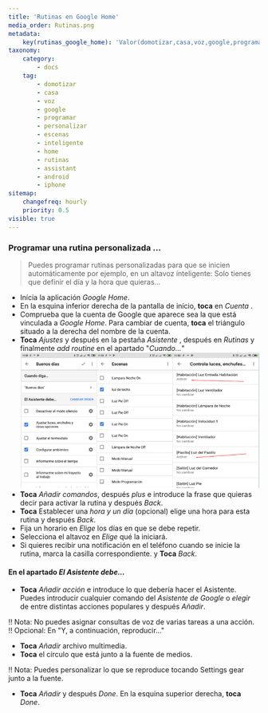 ```yaml
---
title: 'Rutinas en Google Home'
media_order: Rutinas.png
metadata:
    key(rutinas_google_home): 'Valor(domotizar,casa,voz,google,programar,personalizar,escenas,inteligente,home,rutinas,assistant,android,iphone)'
taxonomy:
    category:
        - docs
    tag:
        - domotizar
        - casa
        - voz
        - google
        - programar
        - personalizar
        - escenas
        - inteligente
        - home
        - rutinas
        - assistant
        - android
        - iphone
sitemap:
    changefreq: hourly
    priority: 0.5
visible: true
---
```


### Programar una rutina personalizada ...
> Puedes programar rutinas personalizadas para que se inicien automáticamente por ejemplo, en un altavoz inteligente: Solo tienes que definir el día y la hora que quieras...
+ Inícia la aplicación _Google Home_.
+ En la esquina inferior derecha de la pantalla de início, **toca** en _Cuenta_ .
+ Comprueba que la cuenta de Google que aparece sea la que está vinculada a _Google Home_.  Para cambiar de cuenta, **toca** el triángulo situado a la derecha del nombre de la cuenta.
+ **Toca** _Ajustes_ y después en la pestaña _Asistente_ , después en _Rutinas_ y finalmente _add routine_ en el apartado "_Cuando..._"
![](Rutinas.png)
+ **Toca** _Añadir comandos_, después _plus_ e introduce la frase que quieras decir para activar la rutina y después _Back_.<br />
+ **Toca** Establecer una _hora y un día_ (opcional) elige una hora para esta rutina y después _Back_.<br />
+ Fija un horario en _Elige_ los días en que se debe repetir.<br />
+ Selecciona el altavoz en _Elige_ qué la iniciará.<br />
+ Si quieres recibir una notificación en el teléfono cuando se inicie la rutina, marca la casilla correspondiente. y **Toca** _Back_.<br />

#### En el apartado _El Asistente debe..._

+ **Toca** _Añadir acción_ e introduce lo que debería hacer el Asistente. Puedes introducir cualquier comando del _Asistente de Google_ o _elegir_ de entre distintas acciones populares y después _Añadir_.

!! Nota: No puedes asignar consultas de voz de varias tareas a una acción.
!! Opcional: En "Y, a continuación, reproducir..."

+ **Toca** _Añadir_ archivo multimedia.
+ **Toca** el círculo que está junto a la fuente de medios.

!! Nota: Puedes personalizar lo que se reproduce tocando Settings gear junto a la fuente.

+ **Toca** _Añadir_ y después _Done_. En la esquina superior derecha, **toca** _Done_.